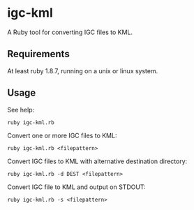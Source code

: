 # igc-kml
A Ruby tool for converting IGC files to KML.

## Requirements

At least ruby 1.8.7, running on a unix or linux system.

## Usage
See help:

	ruby igc-kml.rb
	
Convert one or more IGC files to KML:

	ruby igc-kml.rb <filepattern>
	
Convert IGC files to KML with alternative destination directory:

	ruby igc-kml.rb -d DEST <filepattern>
	
Convert IGC file to KML and output on STDOUT:

	ruby igc-kml.rb -s <filepattern>
